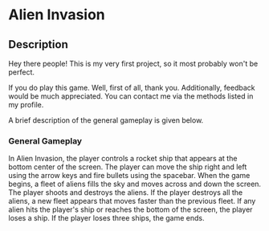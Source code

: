 # Alien Invasion

## Description

Hey there people!
This is my very first project, so it most probably won't be perfect.

If you do play this game. Well, first of all, thank you. Additionally, feedback
would be much appreciated.
You can contact me via the methods listed in my profile.

A brief description of the general gameplay is given below.

### General Gameplay

In Alien Invasion, the player controls a rocket ship that appears at the bottom
center of the screen. The player can move the ship right and left using the
arrow keys and fire bullets using the spacebar. When the game begins, a fleet
of aliens fills the sky and moves across and down the screen. The player shoots
and destroys the aliens. If the player destroys all the aliens, a new fleet
appears that moves faster than the previous fleet. If any alien hits the
player's ship or reaches the bottom of the screen, the player loses a ship.
If the player loses three ships, the game ends.
